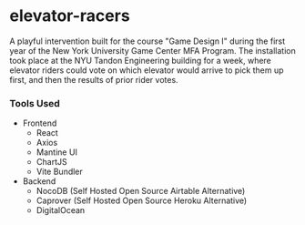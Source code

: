 # elevator-racers

A playful intervention built for the course "Game Design I" during the first year of the New York University Game Center MFA Program. 
The installation took place at the NYU Tandon Engineering building for a week, where elevator riders could vote on which elevator would arrive to pick them up first, and then the results of prior rider votes.

### Tools Used
- Frontend
  - React
  - Axios
  - Mantine UI
  - ChartJS
  - Vite Bundler
- Backend
  - NocoDB (Self Hosted Open Source Airtable Alternative)
  - Caprover (Self Hosted Open Source Heroku Alternative)
  - DigitalOcean

